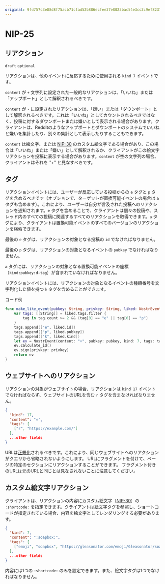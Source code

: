 ```yaml
---
original: 9fd757c3e88d8f75acb71cfad52b886ecfee37e8023bac54e3cc3c9ef8237a12
---
```


NIP-25
======

リアクション
-----------

`draft` `optional`

リアクションは、他のイベントに反応するために使用される `kind 7` イベントです。

`content` が `+` 文字列に設定された一般的なリアクションは、「いいね」または「アップボート」として解釈されるべきです。

`content` が `-` に設定されたリアクションは、「嫌い」または「ダウンボート」として解釈されるべきです。これは「いいね」としてカウントされるべきではなく、投稿に対するダウンボートまたは嫌いとして表示される場合があります。クライアントは、Redditのようなアップボートとダウンボートのシステムでいいねと嫌いを集計したり、別々の集計として表示したりすることもできます。

`content` は絵文字、または [NIP-30](30.md) のカスタム絵文字である場合があり、この場合は「いいね」または「嫌い」として解釈されるか、クライアントがこの絵文字リアクションを投稿に表示する場合があります。`content` が空の文字列の場合、クライアントはそれを "+" と見なすべきです。

タグ
----

リアクションイベントには、ユーザーが反応している投稿からの `e` タグと `p` タグを含めるべきです（オプションで、ターゲットが置換可能イベントの場合は `a` タグも含めます）。これにより、ユーザーは自分が言及された投稿へのリアクションを通知されます。`e` タグを含めることで、クライアントは個々の投稿や、スレッド内のすべての投稿に関連するすべてのリアクションを取得できます。`a` タグにより、クライアントは置換可能イベントのすべてのバージョンのリアクションを検索できます。

最後の `e` タグは、リアクションの対象となる投稿の `id` でなければなりません。

最後の `p` タグは、リアクションの対象となるイベントの `pubkey` でなければなりません。

`a` タグには、リアクションの対象となる置換可能イベントの座標（`kind:pubkey:d-tag`）が含まれていなければなりません。

リアクションイベントには、リアクションの対象となるイベントの種類番号を文字列化した値を持つ `k` タグを含めることができます。

コード例

```swift
func make_like_event(pubkey: String, privkey: String, liked: NostrEvent) -> NostrEvent {
    var tags: [[String]] = liked.tags.filter {
    	tag in tag.count >= 2 && (tag[0] == "e" || tag[0] == "p")
    }
    tags.append(["e", liked.id])
    tags.append(["p", liked.pubkey])
    tags.append(["k", liked.kind])
    let ev = NostrEvent(content: "+", pubkey: pubkey, kind: 7, tags: tags)
    ev.calculate_id()
    ev.sign(privkey: privkey)
    return ev
}
```

ウェブサイトへのリアクション
--------------------------

リアクションの対象がウェブサイトの場合、リアクションは `kind 17` イベントでなければならず、ウェブサイトのURLを含む `r` タグを含まなければなりません。

```json
{
  "kind": 17,
  "content": "⭐",
  "tags": [
    ["r", "https://example.com/"]
  ],
  ...other fields
}
```

URLは[正規化](https://datatracker.ietf.org/doc/html/rfc3986#section-6)されるべきです。これにより、同じウェブサイトへのリアクションがクエリから省略されないようにします。
URLにフラグメントを付けて、ページの特定のセクションにリアクションすることができます。
フラグメント付きのURLは元のURLと同じとは見なされないことに注意してください。

カスタム絵文字リアクション
------------------------

クライアントは、リアクションの内容にカスタム絵文字（[NIP-30](30.md)）の `:shortcode:` を指定できます。クライアントは絵文字タグを参照し、ショートコードが指定されている場合、内容を絵文字としてレンダリングする必要があります。

```json
{
  "kind": 7,
  "content": ":soapbox:",
  "tags": [
    ["emoji", "soapbox", "https://gleasonator.com/emoji/Gleasonator/soapbox.png"]
  ],
  ...other fields
}
```

内容には1つの `:shortcode:` のみを設定できます。また、絵文字タグは1つでなければなりません。